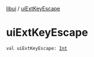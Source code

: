 [libui](index.md) / [uiExtKeyEscape](./ui-ext-key-escape.md)

# uiExtKeyEscape

`val uiExtKeyEscape: `[`Int`](https://kotlinlang.org/api/latest/jvm/stdlib/kotlin/-int/index.html)